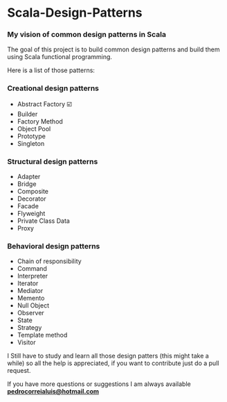# Scala-Design-Patterns
### My vision of common design patterns in Scala

The goal of this project is to build common design patterns and build them using Scala functional programming.

 Here is a list of those patterns:
 
### Creational design patterns

* Abstract Factory :ballot_box_with_check:
* Builder
* Factory Method
* Object Pool
* Prototype
* Singleton

### Structural design patterns
 
* Adapter
* Bridge
* Composite
* Decorator
* Facade
* Flyweight
* Private Class Data
* Proxy

### Behavioral design patterns

* Chain of responsibility
* Command
* Interpreter
* Iterator
* Mediator
* Memento
* Null Object
* Observer
* State
* Strategy
* Template method
* Visitor

I Still have to study and learn all those design patters (this might take a while) so all the help is appreciated, if you want to contribute just do a pull request.

If you have more questions or suggestions I am always available **pedrocorreialuis@hotmail.com**

